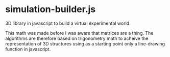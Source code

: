 # simulation-builder.js
3D library in javascript to build a virtual experimental world.

This math was made before I was aware that matrices are a thing.
The algorithms are therefore based on trigonometry math to acheive the
representation of 3D structures using as a starting point only
a line-drawing function in javascript.
